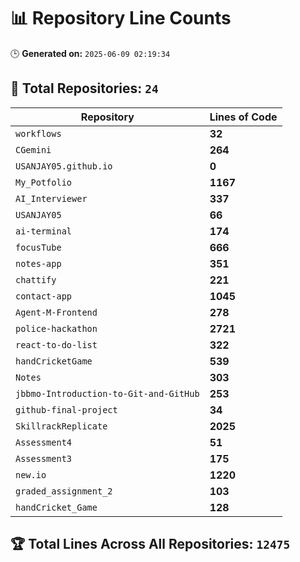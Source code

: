 # 📊 Repository Line Counts
🕒 **Generated on:** `2025-06-09 02:19:34`

## 🔹 **Total Repositories:** `24`

| Repository | Lines of Code |
|------------|--------------|
| `workflows` | **32** |
| `CGemini` | **264** |
| `USANJAY05.github.io` | **0** |
| `My_Potfolio` | **1167** |
| `AI_Interviewer` | **337** |
| `USANJAY05` | **66** |
| `ai-terminal` | **174** |
| `focusTube` | **666** |
| `notes-app` | **351** |
| `chattify` | **221** |
| `contact-app` | **1045** |
| `Agent-M-Frontend` | **278** |
| `police-hackathon` | **2721** |
| `react-to-do-list` | **322** |
| `handCricketGame` | **539** |
| `Notes` | **303** |
| `jbbmo-Introduction-to-Git-and-GitHub` | **253** |
| `github-final-project` | **34** |
| `SkillrackReplicate` | **2025** |
| `Assessment4` | **51** |
| `Assessment3` | **175** |
| `new.io` | **1220** |
| `graded_assignment_2` | **103** |
| `handCricket_Game` | **128** |
## 🏆 **Total Lines Across All Repositories:** `12475`
